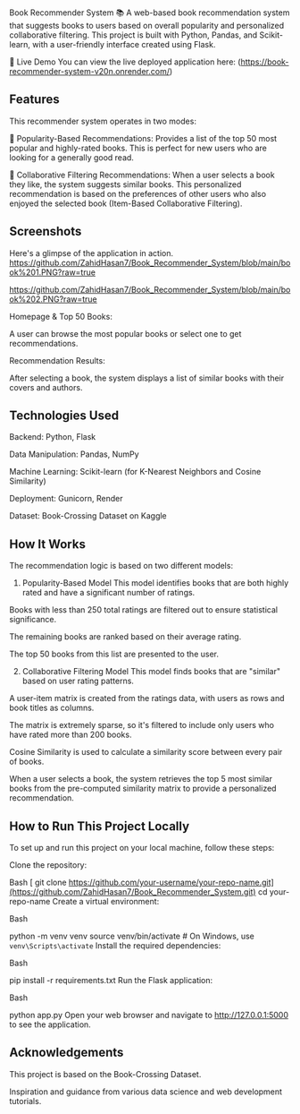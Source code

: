 Book Recommender System 📚
A web-based book recommendation system that suggests books to users based on overall popularity and personalized collaborative filtering. This project is built with Python, Pandas, and Scikit-learn, with a user-friendly interface created using Flask.

🚀 Live Demo
You can view the live deployed application here:
 (https://book-recommender-system-v20n.onrender.com/)

## Features
This recommender system operates in two modes:

🌟 Popularity-Based Recommendations: Provides a list of the top 50 most popular and highly-rated books. This is perfect for new users who are looking for a generally good read.

🤝 Collaborative Filtering Recommendations: When a user selects a book they like, the system suggests similar books. This personalized recommendation is based on the preferences of other users who also enjoyed the selected book (Item-Based Collaborative Filtering).

## Screenshots
Here's a glimpse of the application in action.
https://github.com/ZahidHasan7/Book_Recommender_System/blob/main/book%201.PNG?raw=true

https://github.com/ZahidHasan7/Book_Recommender_System/blob/main/book%202.PNG?raw=true



Homepage & Top 50 Books:

A user can browse the most popular books or select one to get recommendations.

Recommendation Results:

After selecting a book, the system displays a list of similar books with their covers and authors.

## Technologies Used
Backend: Python, Flask

Data Manipulation: Pandas, NumPy

Machine Learning: Scikit-learn (for K-Nearest Neighbors and Cosine Similarity)

Deployment: Gunicorn, Render

Dataset: Book-Crossing Dataset on Kaggle

## How It Works
The recommendation logic is based on two different models:

1. Popularity-Based Model
This model identifies books that are both highly rated and have a significant number of ratings.

Books with less than 250 total ratings are filtered out to ensure statistical significance.

The remaining books are ranked based on their average rating.

The top 50 books from this list are presented to the user.

2. Collaborative Filtering Model
This model finds books that are "similar" based on user rating patterns.

A user-item matrix is created from the ratings data, with users as rows and book titles as columns.

The matrix is extremely sparse, so it's filtered to include only users who have rated more than 200 books.

Cosine Similarity is used to calculate a similarity score between every pair of books.

When a user selects a book, the system retrieves the top 5 most similar books from the pre-computed similarity matrix to provide a personalized recommendation.

## How to Run This Project Locally
To set up and run this project on your local machine, follow these steps:

Clone the repository:

Bash
[
git clone https://github.com/your-username/your-repo-name.git](https://github.com/ZahidHasan7/Book_Recommender_System.git)
cd your-repo-name
Create a virtual environment:

Bash

python -m venv venv
source venv/bin/activate  # On Windows, use `venv\Scripts\activate`
Install the required dependencies:

Bash

pip install -r requirements.txt
Run the Flask application:

Bash

python app.py
Open your web browser and navigate to http://127.0.0.1:5000 to see the application.

## Acknowledgements
This project is based on the Book-Crossing Dataset.

Inspiration and guidance from various data science and web development tutorials.
